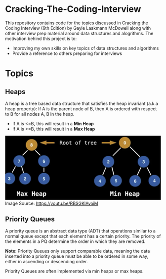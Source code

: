 # Cracking-The-Coding-Interview

This repository contains code for the topics discussed in Cracking the Coding Interview (6th Edition) by Gayle Laakmann McDowell along with other interview prep material around data structures and alogrithms. The motivation behind this project is to:

- Improving my own skills on key topics of data structures and algorithms
- Provide a reference to others preparing for interviews

# Topics

## Heaps
A heap is a tree based data structure that satisfies the heap invariant (a.k.a heap property): If A is the parent node of B, then A is ordered with respect to B for all nodes A, B in the heap.
 - If A is <=B, this will result in a **Min Heap**
 - If A is >=B, this will result in a **Max Heap**

![Image of Heaps](/images/Heaps.png)   
Image Source: https://youtu.be/RBSGKlAvoiM

## Priority Queues
A priority queue is an abstract data type (ADT) that operations similar to a normal queue except that each element has a certain priority. The priority of the elements in a PQ determine the order in which they are removed. 

**Note**: Priority Queues only support comparable data, meaning the data inserted into a priority queue must be able to be ordered in some way, either in ascending or descending order.

Priority Queues are often implemented via min heaps or max heaps. 
